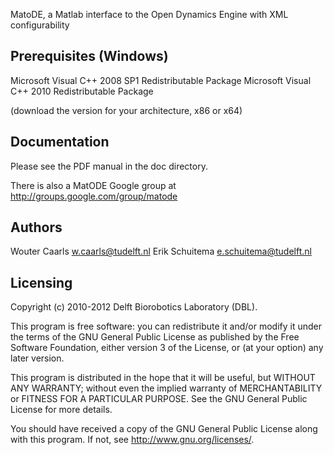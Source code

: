 MatoDE, a Matlab interface to the Open Dynamics Engine with XML configurability

Prerequisites (Windows)
-----------------------

Microsoft Visual C++ 2008 SP1 Redistributable Package
Microsoft Visual C++ 2010 Redistributable Package

(download the version for your architecture, x86 or x64)

Documentation
-------------

Please see the PDF manual in the doc directory.

There is also a MatODE Google group at http://groups.google.com/group/matode

Authors
-------

Wouter Caarls <w.caarls@tudelft.nl>
Erik Schuitema <e.schuitema@tudelft.nl>

Licensing
---------

Copyright (c) 2010-2012 Delft Biorobotics Laboratory (DBL).

This program is free software: you can redistribute it and/or modify
it under the terms of the GNU General Public License as published by
the Free Software Foundation, either version 3 of the License, or
(at your option) any later version.

This program is distributed in the hope that it will be useful,
but WITHOUT ANY WARRANTY; without even the implied warranty of
MERCHANTABILITY or FITNESS FOR A PARTICULAR PURPOSE.  See the
GNU General Public License for more details.

You should have received a copy of the GNU General Public License
along with this program.  If not, see <http://www.gnu.org/licenses/>.
